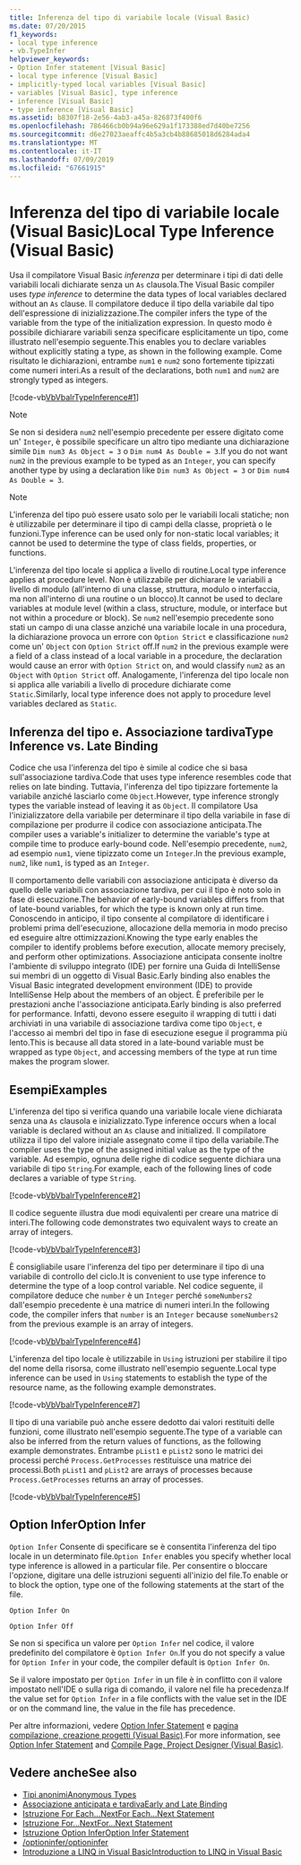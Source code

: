 ```yaml
---
title: Inferenza del tipo di variabile locale (Visual Basic)
ms.date: 07/20/2015
f1_keywords:
- local type inference
- vb.TypeInfer
helpviewer_keywords:
- Option Infer statement [Visual Basic]
- local type inference [Visual Basic]
- implicitly-typed local variables [Visual Basic]
- variables [Visual Basic], type inference
- inference [Visual Basic]
- type inference [Visual Basic]
ms.assetid: b8307f18-2e56-4ab3-a45a-826873f400f6
ms.openlocfilehash: 786466cb0b94a96e629a1f173388ed7d40be7256
ms.sourcegitcommit: d6e27023aeaffc4b5a3cb4b88685018d6284ada4
ms.translationtype: MT
ms.contentlocale: it-IT
ms.lasthandoff: 07/09/2019
ms.locfileid: "67661915"
---
```

# <a name="local-type-inference-visual-basic"></a><span data-ttu-id="003d1-102">Inferenza del tipo di variabile locale (Visual Basic)</span><span class="sxs-lookup"><span data-stu-id="003d1-102">Local Type Inference (Visual Basic)</span></span>
<span data-ttu-id="003d1-103">Usa il compilatore Visual Basic *inferenza* per determinare i tipi di dati delle variabili locali dichiarate senza un `As` clausola.</span><span class="sxs-lookup"><span data-stu-id="003d1-103">The Visual Basic compiler uses *type inference* to determine the data types of local variables declared without an `As` clause.</span></span> <span data-ttu-id="003d1-104">Il compilatore deduce il tipo della variabile dal tipo dell'espressione di inizializzazione.</span><span class="sxs-lookup"><span data-stu-id="003d1-104">The compiler infers the type of the variable from the type of the initialization expression.</span></span> <span data-ttu-id="003d1-105">In questo modo è possibile dichiarare variabili senza specificare esplicitamente un tipo, come illustrato nell'esempio seguente.</span><span class="sxs-lookup"><span data-stu-id="003d1-105">This enables you to declare variables without explicitly stating a type, as shown in the following example.</span></span> <span data-ttu-id="003d1-106">Come risultato le dichiarazioni, entrambe `num1` e `num2` sono fortemente tipizzati come numeri interi.</span><span class="sxs-lookup"><span data-stu-id="003d1-106">As a result of the declarations, both `num1` and `num2` are strongly typed as integers.</span></span>  
  
 [!code-vb[VbVbalrTypeInference#1](~/samples/snippets/visualbasic/VS_Snippets_VBCSharp/VbVbalrTypeInference/VB/Class1.vb#1)]  
 
> [!NOTE]
>  <span data-ttu-id="003d1-107">Se non si desidera `num2` nell'esempio precedente per essere digitato come un' `Integer`, è possibile specificare un altro tipo mediante una dichiarazione simile `Dim num3 As Object = 3` o `Dim num4 As Double = 3`.</span><span class="sxs-lookup"><span data-stu-id="003d1-107">If you do not want `num2` in the previous example to be typed as an `Integer`, you can specify another type by using a declaration like `Dim num3 As Object = 3` or `Dim num4 As Double = 3`.</span></span>  

> [!NOTE]
>  <span data-ttu-id="003d1-108">L'inferenza del tipo può essere usato solo per le variabili locali statiche; non è utilizzabile per determinare il tipo di campi della classe, proprietà o le funzioni.</span><span class="sxs-lookup"><span data-stu-id="003d1-108">Type inference can be used only for non-static local variables; it cannot be used to determine the type of class fields, properties, or functions.</span></span>
 
 <span data-ttu-id="003d1-109">L'inferenza del tipo locale si applica a livello di routine.</span><span class="sxs-lookup"><span data-stu-id="003d1-109">Local type inference applies at procedure level.</span></span> <span data-ttu-id="003d1-110">Non è utilizzabile per dichiarare le variabili a livello di modulo (all'interno di una classe, struttura, modulo o interfaccia, ma non all'interno di una routine o un blocco).</span><span class="sxs-lookup"><span data-stu-id="003d1-110">It cannot be used to declare variables at module level (within a class, structure, module, or interface but not within a procedure or block).</span></span> <span data-ttu-id="003d1-111">Se `num2` nell'esempio precedente sono stati un campo di una classe anziché una variabile locale in una procedura, la dichiarazione provoca un errore con `Option Strict` e classificazione `num2` come un' `Object` con `Option Strict` off.</span><span class="sxs-lookup"><span data-stu-id="003d1-111">If `num2` in the previous example were a field of a class instead of a local variable in a procedure, the declaration would cause an error with `Option Strict` on, and would classify `num2` as an `Object` with `Option Strict` off.</span></span> <span data-ttu-id="003d1-112">Analogamente, l'inferenza del tipo locale non si applica alle variabili a livello di procedure dichiarate come `Static`.</span><span class="sxs-lookup"><span data-stu-id="003d1-112">Similarly, local type inference does not apply to procedure level variables declared as `Static`.</span></span>  
  
## <a name="type-inference-vs-late-binding"></a><span data-ttu-id="003d1-113">Inferenza del tipo e. Associazione tardiva</span><span class="sxs-lookup"><span data-stu-id="003d1-113">Type Inference vs. Late Binding</span></span>  
 <span data-ttu-id="003d1-114">Codice che usa l'inferenza del tipo è simile al codice che si basa sull'associazione tardiva.</span><span class="sxs-lookup"><span data-stu-id="003d1-114">Code that uses type inference resembles code that relies on late binding.</span></span> <span data-ttu-id="003d1-115">Tuttavia, l'inferenza del tipo tipizzare fortemente la variabile anziché lasciarlo come `Object`.</span><span class="sxs-lookup"><span data-stu-id="003d1-115">However, type inference strongly types the variable instead of leaving it as `Object`.</span></span> <span data-ttu-id="003d1-116">Il compilatore Usa l'inizializzatore della variabile per determinare il tipo della variabile in fase di compilazione per produrre il codice con associazione anticipata.</span><span class="sxs-lookup"><span data-stu-id="003d1-116">The compiler uses a variable's initializer to determine the variable's type at compile time to produce early-bound code.</span></span> <span data-ttu-id="003d1-117">Nell'esempio precedente, `num2`, ad esempio `num1`, viene tipizzato come un `Integer`.</span><span class="sxs-lookup"><span data-stu-id="003d1-117">In the previous example, `num2`, like `num1`, is typed as an `Integer`.</span></span>  
  
 <span data-ttu-id="003d1-118">Il comportamento delle variabili con associazione anticipata è diverso da quello delle variabili con associazione tardiva, per cui il tipo è noto solo in fase di esecuzione.</span><span class="sxs-lookup"><span data-stu-id="003d1-118">The behavior of early-bound variables differs from that of late-bound variables, for which the type is known only at run time.</span></span> <span data-ttu-id="003d1-119">Conoscendo in anticipo, il tipo consente al compilatore di identificare i problemi prima dell'esecuzione, allocazione della memoria in modo preciso ed eseguire altre ottimizzazioni.</span><span class="sxs-lookup"><span data-stu-id="003d1-119">Knowing the type early enables the compiler to identify problems before execution, allocate memory precisely, and perform other optimizations.</span></span> <span data-ttu-id="003d1-120">Associazione anticipata consente inoltre l'ambiente di sviluppo integrato (IDE) per fornire una Guida di IntelliSense sui membri di un oggetto di Visual Basic.</span><span class="sxs-lookup"><span data-stu-id="003d1-120">Early binding also enables the Visual Basic integrated development environment (IDE) to provide IntelliSense Help about the members of an object.</span></span> <span data-ttu-id="003d1-121">È preferibile per le prestazioni anche l'associazione anticipata.</span><span class="sxs-lookup"><span data-stu-id="003d1-121">Early binding is also preferred for performance.</span></span> <span data-ttu-id="003d1-122">Infatti, devono essere eseguito il wrapping di tutti i dati archiviati in una variabile di associazione tardiva come tipo `Object`, e l'accesso ai membri del tipo in fase di esecuzione esegue il programma più lento.</span><span class="sxs-lookup"><span data-stu-id="003d1-122">This is because all data stored in a late-bound variable must be wrapped as type `Object`, and accessing members of the type at run time makes the program slower.</span></span>  
  
## <a name="examples"></a><span data-ttu-id="003d1-123">Esempi</span><span class="sxs-lookup"><span data-stu-id="003d1-123">Examples</span></span>  
 <span data-ttu-id="003d1-124">L'inferenza del tipo si verifica quando una variabile locale viene dichiarata senza una `As` clausola e inizializzato.</span><span class="sxs-lookup"><span data-stu-id="003d1-124">Type inference occurs when a local variable is declared without an `As` clause and initialized.</span></span> <span data-ttu-id="003d1-125">Il compilatore utilizza il tipo del valore iniziale assegnato come il tipo della variabile.</span><span class="sxs-lookup"><span data-stu-id="003d1-125">The compiler uses the type of the assigned initial value as the type of the variable.</span></span> <span data-ttu-id="003d1-126">Ad esempio, ognuna delle righe di codice seguente dichiara una variabile di tipo `String`.</span><span class="sxs-lookup"><span data-stu-id="003d1-126">For example, each of the following lines of code declares a variable of type `String`.</span></span>  
  
 [!code-vb[VbVbalrTypeInference#2](~/samples/snippets/visualbasic/VS_Snippets_VBCSharp/VbVbalrTypeInference/VB/Class1.vb#2)]  
  
 <span data-ttu-id="003d1-127">Il codice seguente illustra due modi equivalenti per creare una matrice di interi.</span><span class="sxs-lookup"><span data-stu-id="003d1-127">The following code demonstrates two equivalent ways to create an array of integers.</span></span>  
  
 [!code-vb[VbVbalrTypeInference#3](~/samples/snippets/visualbasic/VS_Snippets_VBCSharp/VbVbalrTypeInference/VB/Class1.vb#3)]  
  
 <span data-ttu-id="003d1-128">È consigliabile usare l'inferenza del tipo per determinare il tipo di una variabile di controllo del ciclo.</span><span class="sxs-lookup"><span data-stu-id="003d1-128">It is convenient to use type inference to determine the type of a loop control variable.</span></span> <span data-ttu-id="003d1-129">Nel codice seguente, il compilatore deduce che `number` è un `Integer` perché `someNumbers2` dall'esempio precedente è una matrice di numeri interi.</span><span class="sxs-lookup"><span data-stu-id="003d1-129">In the following code, the compiler infers that `number` is an `Integer` because `someNumbers2` from the previous example is an array of integers.</span></span>  
  
 [!code-vb[VbVbalrTypeInference#4](~/samples/snippets/visualbasic/VS_Snippets_VBCSharp/VbVbalrTypeInference/VB/Class1.vb#4)]  
  
 <span data-ttu-id="003d1-130">L'inferenza del tipo locale è utilizzabile in `Using` istruzioni per stabilire il tipo del nome della risorsa, come illustrato nell'esempio seguente.</span><span class="sxs-lookup"><span data-stu-id="003d1-130">Local type inference can be used in `Using` statements to establish the type of the resource name, as the following example demonstrates.</span></span>  
  
 [!code-vb[VbVbalrTypeInference#7](~/samples/snippets/visualbasic/VS_Snippets_VBCSharp/VbVbalrTypeInference/VB/Class1.vb#7)]  
  
 <span data-ttu-id="003d1-131">Il tipo di una variabile può anche essere dedotto dai valori restituiti delle funzioni, come illustrato nell'esempio seguente.</span><span class="sxs-lookup"><span data-stu-id="003d1-131">The type of a variable can also be inferred from the return values of functions, as the following example demonstrates.</span></span> <span data-ttu-id="003d1-132">Entrambe `pList1` e `pList2` sono le matrici dei processi perché `Process.GetProcesses` restituisce una matrice dei processi.</span><span class="sxs-lookup"><span data-stu-id="003d1-132">Both `pList1` and `pList2` are arrays of processes because `Process.GetProcesses` returns an array of processes.</span></span>  
  
 [!code-vb[VbVbalrTypeInference#5](~/samples/snippets/visualbasic/VS_Snippets_VBCSharp/VbVbalrTypeInference/VB/Class1.vb#5)]  
  
## <a name="option-infer"></a><span data-ttu-id="003d1-133">Option Infer</span><span class="sxs-lookup"><span data-stu-id="003d1-133">Option Infer</span></span>  
 <span data-ttu-id="003d1-134">`Option Infer` Consente di specificare se è consentita l'inferenza del tipo locale in un determinato file.</span><span class="sxs-lookup"><span data-stu-id="003d1-134">`Option Infer` enables you specify whether local type inference is allowed in a particular file.</span></span> <span data-ttu-id="003d1-135">Per consentire o bloccare l'opzione, digitare una delle istruzioni seguenti all'inizio del file.</span><span class="sxs-lookup"><span data-stu-id="003d1-135">To enable or to block the option, type one of the following statements at the start of the file.</span></span>  
  
 `Option Infer On`  
  
 `Option Infer Off`  
  
 <span data-ttu-id="003d1-136">Se non si specifica un valore per `Option Infer` nel codice, il valore predefinito del compilatore è `Option Infer On`.</span><span class="sxs-lookup"><span data-stu-id="003d1-136">If you do not specify a value for `Option Infer` in your code, the compiler default is `Option Infer On`.</span></span> 
  
 <span data-ttu-id="003d1-137">Se il valore impostato per `Option Infer` in un file è in conflitto con il valore impostato nell'IDE o sulla riga di comando, il valore nel file ha precedenza.</span><span class="sxs-lookup"><span data-stu-id="003d1-137">If the value set for `Option Infer` in a file conflicts with the value set in the IDE or on the command line, the value in the file has precedence.</span></span>  
  
 <span data-ttu-id="003d1-138">Per altre informazioni, vedere [Option Infer Statement](../../../../visual-basic/language-reference/statements/option-infer-statement.md) e [pagina compilazione, creazione progetti (Visual Basic)](/visualstudio/ide/reference/compile-page-project-designer-visual-basic).</span><span class="sxs-lookup"><span data-stu-id="003d1-138">For more information, see [Option Infer Statement](../../../../visual-basic/language-reference/statements/option-infer-statement.md) and [Compile Page, Project Designer (Visual Basic)](/visualstudio/ide/reference/compile-page-project-designer-visual-basic).</span></span>  
  
## <a name="see-also"></a><span data-ttu-id="003d1-139">Vedere anche</span><span class="sxs-lookup"><span data-stu-id="003d1-139">See also</span></span>

- [<span data-ttu-id="003d1-140">Tipi anonimi</span><span class="sxs-lookup"><span data-stu-id="003d1-140">Anonymous Types</span></span>](../../../../visual-basic/programming-guide/language-features/objects-and-classes/anonymous-types.md)
- [<span data-ttu-id="003d1-141">Associazione anticipata e tardiva</span><span class="sxs-lookup"><span data-stu-id="003d1-141">Early and Late Binding</span></span>](../../../../visual-basic/programming-guide/language-features/early-late-binding/index.md)
- [<span data-ttu-id="003d1-142">Istruzione For Each...Next</span><span class="sxs-lookup"><span data-stu-id="003d1-142">For Each...Next Statement</span></span>](../../../../visual-basic/language-reference/statements/for-each-next-statement.md)
- [<span data-ttu-id="003d1-143">Istruzione For...Next</span><span class="sxs-lookup"><span data-stu-id="003d1-143">For...Next Statement</span></span>](../../../../visual-basic/language-reference/statements/for-next-statement.md)
- [<span data-ttu-id="003d1-144">Istruzione Option Infer</span><span class="sxs-lookup"><span data-stu-id="003d1-144">Option Infer Statement</span></span>](../../../../visual-basic/language-reference/statements/option-infer-statement.md)
- [<span data-ttu-id="003d1-145">/optioninfer</span><span class="sxs-lookup"><span data-stu-id="003d1-145">/optioninfer</span></span>](../../../../visual-basic/reference/command-line-compiler/optioninfer.md)
- [<span data-ttu-id="003d1-146">Introduzione a LINQ in Visual Basic</span><span class="sxs-lookup"><span data-stu-id="003d1-146">Introduction to LINQ in Visual Basic</span></span>](../../../../visual-basic/programming-guide/language-features/linq/introduction-to-linq.md)
